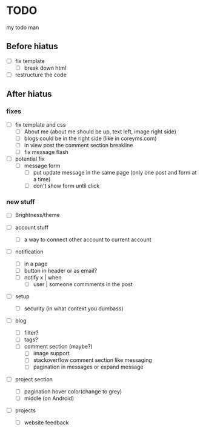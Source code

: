 # TODO

my todo man

## Before hiatus

- [ ] fix template
  - [ ] break down html
- [ ] restructure the code

## After hiatus

### fixes

- [ ] fix template and css
  - [ ] About me (about me should be up, text left, image right side)
  - [ ] blogs could be in the right side (like in coreyms.com)
  - [ ] in view post the comment section breakline
  - [ ] fix message flash

- [ ] potential fix
  - [ ] message form
    - [ ] put update message in the same page (only one post and form at a time)
    - [ ] don't show form until click

### new stuff

- [ ] Brightness/theme

- [ ] account stuff
  - [ ] a way to connect other account to current account

- [ ] notification
  - [ ] in a page
  - [ ] button in header or as email?
  - [ ] notify x | when
    - [ ] user | someone commments in the post

- [ ] setup
  - [ ] security (in what context you dumbass)

- [ ] blog
  - [ ] filter?
  - [ ] tags?
  - [ ] comment section (maybe?)
    - [ ] image support
    - [ ] stackoverflow comment section like messaging
    - [ ] pagination in messages or expand message

- [ ] project section
  - [ ] pagination hover color(change to grey)
  - [ ] middle (on Android)

- [ ] projects
  - [ ] website feedback
